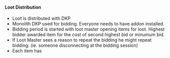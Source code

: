  #### Loot Distribution
 - Loot is distributed with DKP
 - Monolith DKP used for bidding. Everyone needs to have addon installed.
 - Bidding period is started with loot master opening items for loot. Highest bidder awarded item for the cost of second highest bid or minumum bid.
 - If Loot Master sees a reason to repeat the bidding he might repeat bidding. (ie. someone disconnecting at the bidding session)
 - Each item has

<!--stackedit_data:
eyJoaXN0b3J5IjpbMTU2NzMxNjkyLC01NTk2OTYzMDBdfQ==
-->